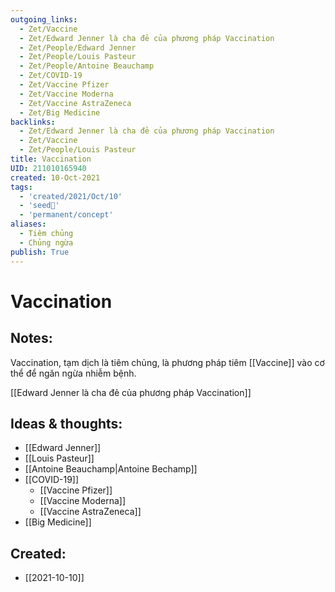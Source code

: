 ```yaml
---
outgoing_links:
  - Zet/Vaccine
  - Zet/Edward Jenner là cha đẻ của phương pháp Vaccination
  - Zet/People/Edward Jenner
  - Zet/People/Louis Pasteur
  - Zet/People/Antoine Beauchamp
  - Zet/COVID-19
  - Zet/Vaccine Pfizer
  - Zet/Vaccine Moderna
  - Zet/Vaccine AstraZeneca
  - Zet/Big Medicine
backlinks:
  - Zet/Edward Jenner là cha đẻ của phương pháp Vaccination
  - Zet/Vaccine
  - Zet/People/Louis Pasteur
title: Vaccination
UID: 211010165940
created: 10-Oct-2021
tags:
  - 'created/2021/Oct/10'
  - 'seed🥜'
  - 'permanent/concept'
aliases:
  - Tiêm chủng
  - Chủng ngừa
publish: True
---
```

# Vaccination

## Notes:
Vaccination, tạm dịch là tiêm chủng, là phương pháp tiêm [[Vaccine]] vào cơ thể để ngăn ngừa nhiễm bệnh. 

[[Edward Jenner là cha đẻ của phương pháp Vaccination]]

## Ideas & thoughts:
- [[Edward Jenner]]
- [[Louis Pasteur]]
- [[Antoine Beauchamp|Antoine Bechamp]]
- [[COVID-19]]
	- [[Vaccine Pfizer]]
	- [[Vaccine Moderna]]
	- [[Vaccine AstraZeneca]]
- [[Big Medicine]]
## Created:
- [[2021-10-10]]
